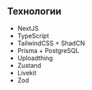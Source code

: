 ## Технологии

- NextJS
- TypeScript
- TailwindCSS + ShadCN
- Prisma + PostgreSQL
- Uploadthing
- Zustand
- Livekit
- Zod
